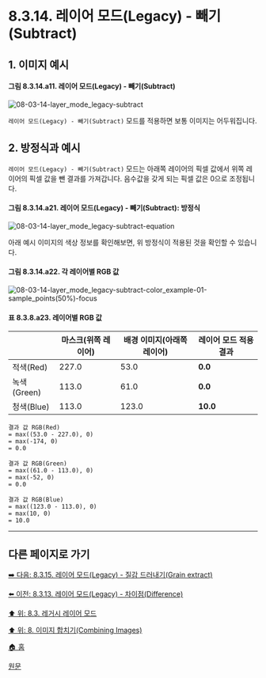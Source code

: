 # 8.3.14. 레이어 모드(Legacy) - 빼기(Subtract)
## 1. 이미지 예시
#### 그림 8.3.14.a11. 레이어 모드(Legacy) - 빼기(Subtract)
![08-03-14-layer_mode_legacy-subtract](https://github.com/wonder13662/gimp/assets/15767104/3c43c065-12e8-4463-8795-c19850b58526)

`레이어 모드(Legacy) - 빼기(Subtract)` 모드를 적용하면 보통 이미지는 어두워집니다.

## 2. 방정식과 예시
`레이어 모드(Legacy) - 빼기(Subtract)` 모드는 아래쪽 레이어의 픽셀 값에서 위쪽 레이어의 픽셀 값을 뺀 결과를 가져갑니다. 음수값을 갖게 되는 픽셀 값은 0으로 조정됩니다.

#### 그림 8.3.14.a21. 레이어 모드(Legacy) - 빼기(Subtract): 방정식
![08-03-14-layer_mode_legacy-subtract-equation](https://github.com/wonder13662/gimp/assets/15767104/7f6194a4-5dc6-407b-bf60-23c149db26ef)

아래 예시 이미지의 색상 정보를 확인해보면, 위 방정식이 적용된 것을 확인할 수 있습니다.

#### 그림 8.3.14.a22. 각 레이어별 RGB 값
![08-03-14-layer_mode_legacy-subtract-color_example-01-sample_points(50%)-focus](https://github.com/wonder13662/gimp/assets/15767104/2d178b48-af6b-4c7d-9e56-03d1e4ef6df0)

#### 표 8.3.8.a23. 레이어별 RGB 값

||마스크(위쪽 레이어)|배경 이미지(아래쪽 레이어)|레이어 모드 적용 결과|
|---|---|---|---|
|적색(Red)|227.0|53.0|**0.0**|
|녹색(Green)|113.0|61.0|**0.0**|
|청색(Blue)|113.0|123.0|**10.0**|

```
결과 값 RGB(Red)
= max((53.0 - 227.0), 0)
= max(-174, 0)
= 0.0

결과 값 RGB(Green)
= max((61.0 - 113.0), 0)
= max(-52, 0)
= 0.0

결과 값 RGB(Blue)
= max((123.0 - 113.0), 0)
= max(10, 0)
= 10.0
```

***

## 다른 페이지로 가기
[➡️ 다음: 8.3.15. 레이어 모드(Legacy) - 질감 드러내기(Grain extract)](./08-03-15-inversion_layer_mode-grain_extract.md)

[⬅️ 이전: 8.3.13. 레이어 모드(Legacy) - 차이점(Difference)](./08-03-13-inversion_layer_mode-difference.md)

[⬆️ 위: 8.3. 레거시 레이어 모드](./08-03-00-legacy-layer-modes.md)

[⬆️ 위: 8. 이미지 합치기(Combining Images)](./08-00-combining-images.md)

[🏠 홈](./00-home.md)

[원문](https://docs.gimp.org/2.10/ko/gimp-concepts-layer-modes-legacy.html)